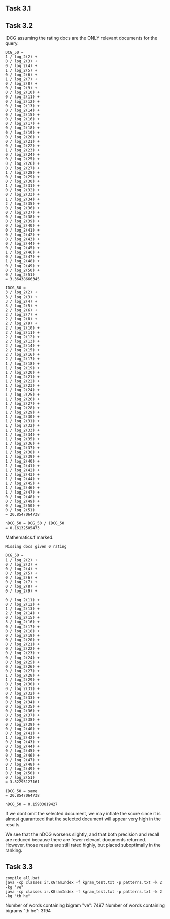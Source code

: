 ## Task 3.1

## Task 3.2

IDCG assuming the rating docs are the ONLY relevant documents for the query.

```
DCG_50 =
1 / log_2(2) +
0 / log_2(3) +
0 / log_2(4) +
1 / log_2(5) +
0 / log_2(6) +
1 / log_2(7) +
0 / log_2(8) +
0 / log_2(9) +
0 / log_2(10) +
0 / log_2(11) +
0 / log_2(12) +
0 / log_2(13) +
0 / log_2(14) +
0 / log_2(15) +
0 / log_2(16) +
0 / log_2(17) +
0 / log_2(18) +
0 / log_2(19) +
0 / log_2(20) +
0 / log_2(21) +
0 / log_2(22) +
1 / log_2(23) +
0 / log_2(24) +
0 / log_2(25) +
0 / log_2(26) +
0 / log_2(27) +
1 / log_2(28) +
0 / log_2(29) +
0 / log_2(30) +
1 / log_2(31) +
0 / log_2(32) +
0 / log_2(33) +
1 / log_2(34) +
2 / log_2(35) +
0 / log_2(36) +
0 / log_2(37) +
0 / log_2(38) +
0 / log_2(39) +
0 / log_2(40) +
0 / log_2(41) +
0 / log_2(42) +
0 / log_2(43) +
0 / log_2(44) +
0 / log_2(45) +
1 / log_2(46) +
0 / log_2(47) +
1 / log_2(48) +
0 / log_2(49) +
0 / log_2(50) +
0 / log_2(51)
= 3.36438666345

IDCG_50 =
3 / log_2(2) +
3 / log_2(3) +
3 / log_2(4) +
3 / log_2(5) +
2 / log_2(6) +
2 / log_2(7) +
2 / log_2(8) +
2 / log_2(9) +
2 / log_2(10) +
2 / log_2(11) +
2 / log_2(12) +
2 / log_2(13) +
2 / log_2(14) +
2 / log_2(15) +
2 / log_2(16) +
2 / log_2(17) +
1 / log_2(18) +
1 / log_2(19) +
1 / log_2(20) +
1 / log_2(21) +
1 / log_2(22) +
1 / log_2(23) +
1 / log_2(24) +
1 / log_2(25) +
1 / log_2(26) +
1 / log_2(27) +
1 / log_2(28) +
1 / log_2(29) +
1 / log_2(30) +
1 / log_2(31) +
1 / log_2(32) +
1 / log_2(33) +
1 / log_2(34) +
1 / log_2(35) +
1 / log_2(36) +
1 / log_2(37) +
1 / log_2(38) +
1 / log_2(39) +
1 / log_2(40) +
1 / log_2(41) +
1 / log_2(42) +
1 / log_2(43) +
1 / log_2(44) +
1 / log_2(45) +
1 / log_2(46) +
1 / log_2(47) +
0 / log_2(48) +
0 / log_2(49) +
0 / log_2(50) +
0 / log_2(51)
= 20.8547064738

nDCG_50 = DCG_50 / IDCG_50
= 0.16132505473
```

Mathematics.f marked.

```
Missing docs given 0 rating

DCG_50 =
1 / log_2(2) +
0 / log_2(3) +
0 / log_2(4) +
0 / log_2(5) +
0 / log_2(6) +
0 / log_2(7) +
0 / log_2(8) +
0 / log_2(9) +

0 / log_2(11) +
0 / log_2(12) +
1 / log_2(13) +
2 / log_2(14) +
0 / log_2(15) +
3 / log_2(16) +
0 / log_2(17) +
0 / log_2(18) +
0 / log_2(19) +
0 / log_2(20) +
0 / log_2(21) +
0 / log_2(22) +
0 / log_2(23) +
0 / log_2(24) +
0 / log_2(25) +
0 / log_2(26) +
0 / log_2(27) +
1 / log_2(28) +
1 / log_2(29) +
0 / log_2(30) +
0 / log_2(31) +
0 / log_2(32) +
0 / log_2(33) +
0 / log_2(34) +
0 / log_2(35) +
0 / log_2(36) +
0 / log_2(37) +
0 / log_2(38) +
0 / log_2(39) +
0 / log_2(40) +
0 / log_2(41) +
1 / log_2(42) +
0 / log_2(43) +
0 / log_2(44) +
0 / log_2(45) +
0 / log_2(46) +
0 / log_2(47) +
0 / log_2(48) +
1 / log_2(49) +
0 / log_2(50) +
0 / log_2(51)
= 3.32295127161

IDCG_50 = same
= 20.8547064738

nDCG_50 = 0.15933819427
```

If we dont omit the selected document, we may inflate the score since it is almost guaranteed that the selected document will appear very high in the results.

We see that the nDCG worsens slightly, and that both precision and recall are reduced because there are fewer relevant documents returned. However, those results are still rated highly, but placed suboptimally in the ranking.

## Task 3.3

```
compile_all.bat
java -cp classes ir.KGramIndex -f kgram_test.txt -p patterns.txt -k 2 -kg "ve"
java -cp classes ir.KGramIndex -f kgram_test.txt -p patterns.txt -k 2 -kg "th he"
```

Number of words containing bigram "ve": 7497
Number of words containing bigrams "th he": 3194
